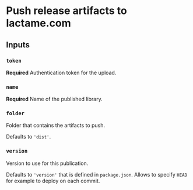 # Push release artifacts to lactame.com

## Inputs

### `token`

**Required** Authentication token for the upload.

### `name`

**Required** Name of the published library.

### `folder`

Folder that contains the artifacts to push.

Defaults to `'dist'`.

### `version`

Version to use for this publication.

Defaults to `'version'` that is defined in `package.json`. Allows to specify `HEAD` for example to deploy on each commit.
